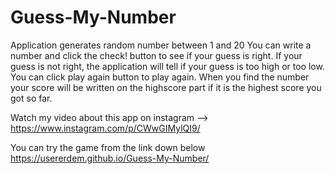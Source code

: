 # Guess-My-Number
Application generates random number between 1 and 20
You can write a number and click the check! button to see if your guess is right.
If your guess is not right, the application will tell if your guess is too high or too low.
You can click play again button to play again.
When you find the number your score will be written on the highscore part if it is the highest score you got so far.

Watch my video about this app on instagram -->
https://www.instagram.com/p/CWwGIMylQI9/

You can try the game from the link down below
https://usererdem.github.io/Guess-My-Number/

